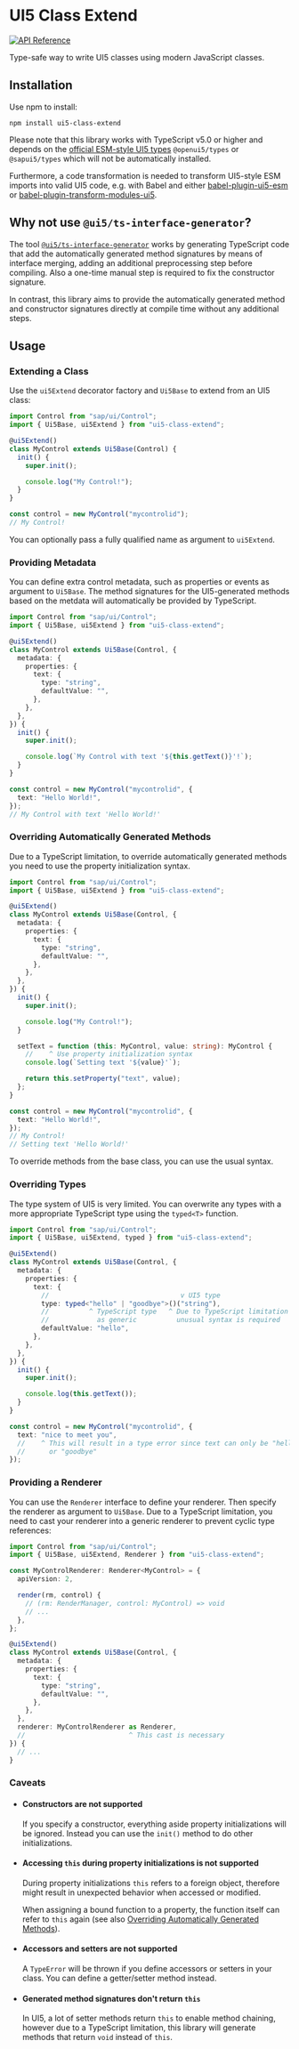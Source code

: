 # UI5 Class Extend

[![API Reference](https://img.shields.io/badge/api-reference-blue?logo=typescript&logoColor=white)](https://modern-ui5.github.io/ui5-class-extend/modules.html)

Type-safe way to write UI5 classes using modern JavaScript classes.

## Installation

Use npm to install:

```
npm install ui5-class-extend
```

Please note that this library works with TypeScript v5.0 or higher and depends
on the [official ESM-style UI5 types](https://sap.github.io/ui5-typescript/)
`@openui5/types` or `@sapui5/types` which will not be automatically installed.

Furthermore, a code transformation is needed to transform UI5-style ESM imports
into valid UI5 code, e.g. with Babel and either
[babel-plugin-ui5-esm](https://github.com/modern-ui5/babel-plugin-ui5-esm) or
[babel-plugin-transform-modules-ui5](https://github.com/ui5-community/babel-plugin-transform-modules-ui5/tree/main).

## Why not use `@ui5/ts-interface-generator`?

The tool
[`@ui5/ts-interface-generator`](https://github.com/SAP/ui5-typescript/tree/main/packages/ts-interface-generator)
works by generating TypeScript code that add the automatically generated method
signatures by means of interface merging, adding an additional preprocessing
step before compiling. Also a one-time manual step is required to fix the
constructor signature.

In contrast, this library aims to provide the automatically generated method and
constructor signatures directly at compile time without any additional steps.

## Usage

### Extending a Class

Use the `ui5Extend` decorator factory and `Ui5Base` to extend from an UI5 class:

```ts
import Control from "sap/ui/Control";
import { Ui5Base, ui5Extend } from "ui5-class-extend";

@ui5Extend()
class MyControl extends Ui5Base(Control) {
  init() {
    super.init();

    console.log("My Control!");
  }
}

const control = new MyControl("mycontrolid");
// My Control!
```

You can optionally pass a fully qualified name as argument to `ui5Extend`.

### Providing Metadata

You can define extra control metadata, such as properties or events as argument
to `Ui5Base`. The method signatures for the UI5-generated methods based on the
metdata will automatically be provided by TypeScript.

```ts
import Control from "sap/ui/Control";
import { Ui5Base, ui5Extend } from "ui5-class-extend";

@ui5Extend()
class MyControl extends Ui5Base(Control, {
  metadata: {
    properties: {
      text: {
        type: "string",
        defaultValue: "",
      },
    },
  },
}) {
  init() {
    super.init();

    console.log(`My Control with text '${this.getText()}'!`);
  }
}

const control = new MyControl("mycontrolid", {
  text: "Hello World!",
});
// My Control with text 'Hello World!'
```

### Overriding Automatically Generated Methods

Due to a TypeScript limitation, to override automatically generated methods you
need to use the property initialization syntax.

```ts
import Control from "sap/ui/Control";
import { Ui5Base, ui5Extend } from "ui5-class-extend";

@ui5Extend()
class MyControl extends Ui5Base(Control, {
  metadata: {
    properties: {
      text: {
        type: "string",
        defaultValue: "",
      },
    },
  },
}) {
  init() {
    super.init();

    console.log("My Control!");
  }

  setText = function (this: MyControl, value: string): MyControl {
    //    ^ Use property initialization syntax
    console.log(`Setting text '${value}'`);

    return this.setProperty("text", value);
  };
}

const control = new MyControl("mycontrolid", {
  text: "Hello World!",
});
// My Control!
// Setting text 'Hello World!'
```

To override methods from the base class, you can use the usual syntax.

### Overriding Types

The type system of UI5 is very limited. You can overwrite any types with a more
appropriate TypeScript type using the `typed<T>` function.

```ts
import Control from "sap/ui/Control";
import { Ui5Base, ui5Extend, typed } from "ui5-class-extend";

@ui5Extend()
class MyControl extends Ui5Base(Control, {
  metadata: {
    properties: {
      text: {
        //                                 v UI5 type
        type: typed<"hello" | "goodbye">()("string"),
        //          ^ TypeScript type   ^ Due to TypeScript limitation this
        //            as generic          unusual syntax is required
        defaultValue: "hello",
      },
    },
  },
}) {
  init() {
    super.init();

    console.log(this.getText());
  }
}

const control = new MyControl("mycontrolid", {
  text: "nice to meet you",
  //    ^ This will result in a type error since text can only be "hello"
  //      or "goodbye"
});
```

### Providing a Renderer

You can use the `Renderer` interface to define your renderer. Then specify the
renderer as argument to `Ui5Base`. Due to a TypeScript limitation, you need to
cast your renderer into a generic renderer to prevent cyclic type references:

```ts
import Control from "sap/ui/Control";
import { Ui5Base, ui5Extend, Renderer } from "ui5-class-extend";

const MyControlRenderer: Renderer<MyControl> = {
  apiVersion: 2,

  render(rm, control) {
    // (rm: RenderManager, control: MyControl) => void
    // ...
  },
};

@ui5Extend()
class MyControl extends Ui5Base(Control, {
  metadata: {
    properties: {
      text: {
        type: "string",
        defaultValue: "",
      },
    },
  },
  renderer: MyControlRenderer as Renderer,
  //                          ^ This cast is necessary
}) {
  // ...
}
```

### Caveats

- #### Constructors are not supported

  If you specify a constructor, everything aside property initializations will
  be ignored. Instead you can use the `init()` method to do other
  initializations.

- #### Accessing `this` during property initializations is not supported

  During property initializations `this` refers to a foreign object, therefore
  might result in unexpected behavior when accessed or modified.

  When assigning a bound function to a property, the function itself can refer
  to `this` again (see also
  [Overriding Automatically Generated Methods](#overriding-automatically-generated-methods)).

- #### Accessors and setters are not supported

  A `TypeError` will be thrown if you define accessors or setters in your class.
  You can define a getter/setter method instead.

- #### Generated method signatures don't return `this`

  In UI5, a lot of setter methods return `this` to enable method chaining,
  however due to a TypeScript limitation, this library will generate methods
  that return `void` instead of `this`.
